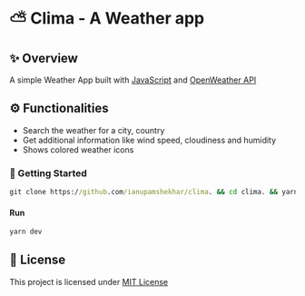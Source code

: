 # ⛅ Clima - A Weather app

## ✨ Overview
A simple Weather App built with [JavaScript](https://www.javascript.com/) and [OpenWeather API](https://openweathermap.org/api)

## ⚙ Functionalities
- Search the weather for a city, country
- Get additional information like wind speed, cloudiness and humidity
- Shows colored weather icons

### 🚀 Getting Started
```cmd
git clone https://github.com/ianupamshekhar/clima. && cd clima. && yarn install 
```

#### Run 
```cmd
yarn dev
```

## 📜 License
This project is licensed under [MIT License](https://github.com/ianupamshekhar/clima/blob/main/LICENSE)
